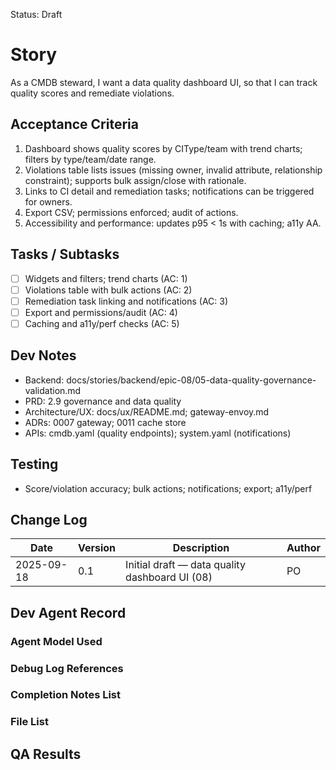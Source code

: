 Status: Draft

# Story
As a CMDB steward,
I want a data quality dashboard UI,
so that I can track quality scores and remediate violations.

## Acceptance Criteria
1. Dashboard shows quality scores by CIType/team with trend charts; filters by type/team/date range.
2. Violations table lists issues (missing owner, invalid attribute, relationship constraint); supports bulk assign/close with rationale.
3. Links to CI detail and remediation tasks; notifications can be triggered for owners.
4. Export CSV; permissions enforced; audit of actions.
5. Accessibility and performance: updates p95 < 1s with caching; a11y AA.

## Tasks / Subtasks
- [ ] Widgets and filters; trend charts (AC: 1)
- [ ] Violations table with bulk actions (AC: 2)
- [ ] Remediation task linking and notifications (AC: 3)
- [ ] Export and permissions/audit (AC: 4)
- [ ] Caching and a11y/perf checks (AC: 5)

## Dev Notes
- Backend: docs/stories/backend/epic-08/05-data-quality-governance-validation.md
- PRD: 2.9 governance and data quality
- Architecture/UX: docs/ux/README.md; gateway-envoy.md
- ADRs: 0007 gateway; 0011 cache store
- APIs: cmdb.yaml (quality endpoints); system.yaml (notifications)

## Testing
- Score/violation accuracy; bulk actions; notifications; export; a11y/perf

## Change Log
| Date       | Version | Description                                      | Author |
|------------|---------|--------------------------------------------------|--------|
| 2025-09-18 | 0.1     | Initial draft — data quality dashboard UI (08)  | PO     |

## Dev Agent Record

### Agent Model Used
<record at implementation time>

### Debug Log References
<links at implementation time>

### Completion Notes List
<notes at implementation time>

### File List
<files at implementation time>

## QA Results
<QA to fill>

